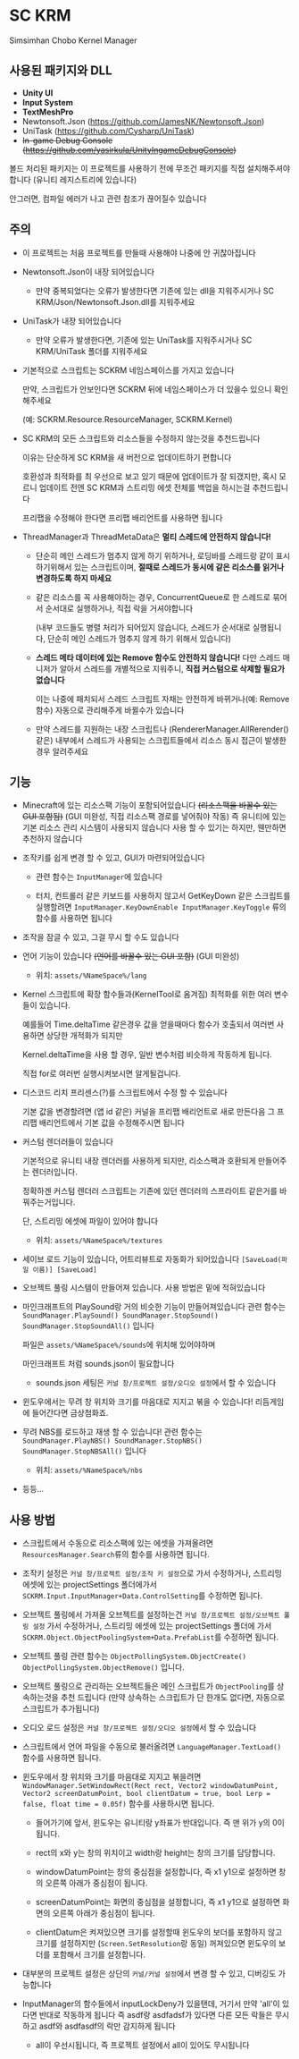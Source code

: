 # SC KRM
Simsimhan Chobo Kernel Manager

## 사용된 패키지와 DLL
- **Unity UI**
- **Input System**
- **TextMeshPro**
- Newtonsoft.Json (https://github.com/JamesNK/Newtonsoft.Json)
- UniTask (https://github.com/Cysharp/UniTask)
- ~~In-game Debug Console (https://github.com/yasirkula/UnityIngameDebugConsole)~~

볼드 처리된 패키지는 이 프로젝트를 사용하기 전에 무조건 패키지를 직접 설치해주셔야 합니다 (유니티 레지스트리에 있습니다)

안그러면, 컴파일 에러가 나고 관련 참조가 끊어질수 있습니다

## 주의
- 이 프로젝트는 처음 프로젝트를 만들때 사용해야 나중에 안 귀찮아집니다

- Newtonsoft.Json이 내장 되어있습니다

  - 만약 중복되었다는 오류가 발생한다면 기존에 있는 dll을 지워주시거나 SC KRM/Json/Newtonsoft.Json.dll를 지워주세요
  
- UniTask가 내장 되어있습니다 

  - 만약 오류가 발생한다면, 기존에 있는 UniTask를 지워주시거나 SC KRM/UniTask 폴더를 지워주세요

- 기본적으로 스크립트는 SCKRM 네임스페이스를 가지고 있습니다

  만약, 스크립트가 안보인다면 SCKRM 뒤에 네임스페이스가 더 있을수 있으니 확인해주세요

  (예: SCKRM.Resource.ResourceManager, SCKRM.Kernel)

- SC KRM의 모든 스크립트와 리소스들을 수정하지 않는것을 추천드립니다

  이유는 단순하게 SC KRM을 새 버전으로 업데이트하기 편합니다

  호환성과 최적화를 최 우선으로 보고 있기 때문에 업데이트가 잘 되갰지만, 혹시 모르니 업데이트 전엔 SC KRM과 스트리밍 에셋 전체를 백업을 하시는걸 추천드립니다

  프리팹을 수정해야 한다면 프리팹 배리언트를 사용하면 됩니다
  
- ThreadManager과 ThreadMetaData은 **멀티 스레드에 안전하지 않습니다!**
  
  - 단순히 메인 스레드가 멈추지 않게 하기 위하거나, 로딩바를 스레드랑 같이 표시하기위해서 있는 스크립트이며, **절때로 스레드가 동시에 같은 리소스를 읽거나 변경하도록 하지 마세요**
  
  - 같은 리소스를 꼭 사용해야하는 경우, ConcurrentQueue로 한 스레드로 묶어서 순서대로 실행하거나, 직접 락을 거셔야합니다
                   
    (내부 코드들도 병렬 처리가 되어있지 않습니다, 스레드가 순서대로 실행됩니다, 단순히 메인 스레드가 멈추지 않게 하기 위해서 있습니다)
  
  - **스레드 메타 데이터에 있는 Remove 함수도 안전하지 않습니다!** 다만 스레드 매니저가 알아서 스레드를 개별적으로 지워주니, **직접 커스텀으로 삭제할 필요가 없습니다**
  
    이는 나중에 패치되서 스레드 스크립트 자채는 안전하게 바뀌거나(예: Remove 함수) 자동으로 관리해주게 바뀔수가 있습니다
  
  - 만약 스레드를 지원하는 내장 스크립트나 (RendererManager.AllRerender() 같은) 내부에서 스레드가 사용되는 스크립트들에서 리소스 동시 접근이 발생한경우 알려주세요

## 기능
- Minecraft에 있는 리소스팩 기능이 포함되어있습니다 ~~(리소스팩을 바꿀수 있는 GUI 포함됨)~~ (GUI 미완성, 직접 리소스팩 경로를 넣어줘야 작동)
  즉 유니티에 있는 기본 리소스 관리 시스템이 사용되지 않습니다
  사용 할 수 있기는 하지만, 웬만하면 추천하지 않습니다

- 조작키를 쉽게 변경 할 수 있고, GUI가 마련되어있습니다
  
  - 관련 함수는 ``InputManager``에 있습니다

  - 터치, 컨트롤러 같은 키보드를 사용하지 않고서 GetKeyDown 같은 스크립트를 실행할려면 ``InputManager.KeyDownEnable InputManager.KeyToggle`` 류의 함수를 사용하면 됩니다

- 조작을 잠글 수 있고, 그걸 무시 할 수도 있습니다

- 언어 기능이 있습니다 ~~(언어를 바꿀수 있는 GUI 포함)~~ (GUI 미완성)

  - 위치: `assets/%NameSpace%/lang`

- Kernel 스크립트에 확장 함수들과(KernelTool로 옴겨짐) 최적화를 위한 여러 변수들이 있습니다.

  예를들어 Time.deltaTime 같은경우 값을 얻을때마다 함수가 호출되서 여러번 사용하면 상당한 개적화가 되지만

  Kernel.deltaTime을 사용 할 경우, 일반 변수처럼 비슷하게 작동하게 됩니다.

  직접 for로 여러번 실행시켜보시면 알게될겁니다.

- 디스코드 리치 프리센스(?)를 스크립트에서 수정 할 수 있습니다

  기본 값을 변경할려면 (앱 id 같은) 커널을 프리팹 배리언트로 새로 만든다음 그 프리팹 배리언트에서 기본 값을 수정해주시면 됩니다

- 커스텀 렌더러들이 있습니다

  기본적으로 유니티 내장 렌더러를 사용하게 되지만, 리소스팩과 호환되게 만들어주는 렌더러입니다.

  정확하겐 커스텀 렌더러 스크립트는 기존에 있던 렌더러의 스프라이트 같은거를 바꿔주는거입니다.

  단, 스트리밍 에셋에 파일이 있어야 합니다

  - 위치: `assets/%NameSpace%/textures`
  
- 세이브 로드 기능이 있습니다, 어트리뷰트로 자동화가 되어있습니다 ``[SaveLoad(파일 이름)] [SaveLoad]``

- 오브젝트 풀링 시스템이 만들어져 있습니다. 사용 방법은 밑에 적혀있습니다

- 마인크래프트의 PlaySound랑 거의 비슷한 기능이 만들어져있습니다 관련 함수는 `SoundManager.PlaySound() SoundManager.StopSound() SoundManager.StopSoundAll()` 입니다

  파일은 `assets/%NameSpace%/sounds`에 위치해 있어야하며
  
  마인크래프트 처럼 sounds.json이 필요합니다
  
  - sounds.json 세팅은 ``커널 창/프로젝트 설정/오디오 설정``에서 할 수 있습니다
  
- 윈도우에서는 무려 창 위치와 크기를 마음대로 지지고 볶을 수 있습니다! 리듬게임에 들어간다면 금상첨화죠.

- 무려 NBS를 로드하고 재생 할 수 있습니다! 관련 함수는 ``SoundManager.PlayNBS() SoundManager.StopNBS() SoundManager.StopNBSAll()`` 입니다

  - 위치: `assets/%NameSpace%/nbs`

- 등등...

## 사용 방법
- 스크립트에서 수동으로 리소스팩에 있는 에셋을 가져올려면 `ResourcesManager.Search`류의 함수를 사용하면 됩니다.

- 조작키 설정은 ``커널 창/프로젝트 설정/조작 키 설정``으로 가서 수정하거나, 스트리밍 에셋에 있는 projectSettings 폴더에가서 `SCKRM.Input.InputManager+Data.ControlSetting`를 수정하면 됩니다.

- 오브젝트 풀링에서 가져올 오브젝트를 설정하는건 `커널 창/프로젝트 설정/오브젝트 풀링 설정` 가서 수정하거나, 스트리밍 에셋에 있는 projectSettings 폴더에 가서 `SCKRM.Object.ObjectPoolingSystem+Data.PrefabList`를 수정하면 됩니다.

- 오브젝트 풀링 관련 함수는 `ObjectPollingSystem.ObjectCreate() ObjectPollingSystem.ObjectRemove()` 입니다.

- 오브젝트 풀링으로 관리하는 오브젝트들은 메인 스크립트가 ``ObjectPooling``를 상속하는것을 추천 드립니다 (만약 상속하는 스크립트가 단 한개도 없다면, 자동으로 스크립트가 추가됩니다)

- 오디오 로드 설정은 ``커널 창/프로젝트 설정/오디오 설정``에서 할 수 있습니다

- 스크립트에서 언어 파일을 수동으로 불러올려면 `LanguageManager.TextLoad()` 함수를 사용하면 됩니다.

- 윈도우에서 창 위치와 크기를 마음대로 지지고 볶을려면 `WindowManager.SetWindowRect(Rect rect, Vector2 windowDatumPoint, Vector2 screenDatumPoint, bool clientDatum = true, bool Lerp = false, float time = 0.05f)` 함수를 사용하시면 됩니다.
  
  - 들어가기에 앞서, 윈도우는 유니티랑 y좌표가 반대입니다. 즉 맨 위가 y의 0이 됩니다.
  
  - rect의 x와 y는 창의 위치이고 width랑 height는 창의 크기를 담당합니다.
  
  - windowDatumPoint는 창의 중심점을 설정합니다, 즉 x1 y1으로 설정하면 창의 오른쪽 아래가 중심점이 됩니다.
  
  - screenDatumPoint는 화면의 중심점을 설정합니다, 즉 x1 y1으로 설정하면 화면의 오른쪽 아래가 중심점이 됩니다.
  
  - clientDatum은 켜져있으면 크기를 설정할때 윈도우의 보더를 포함하지 않고 크기를 설정하지만 (`Screen.SetResolution`랑 동일) 꺼져있으면 윈도우의 보더를 포함해서 크기를 설정합니다.

- 대부분의 프로젝트 설정은 상단의 `커널/커널 설정`에서 변경 할 수 있고, 디버깅도 가능합니다

- InputManager의 함수들에서 inputLockDeny가 있을탠데, 거기서 만약 'all'이 있다면 반대로 작동하게 됩니다 즉 asdf랑 asdfadsf가 있다면 다른 모든 락들은 무시하고 asdf와 asdfasdf의 락만 감지하게 됩니다
  - all이 우선시됩니다, 즉 프로젝트 설정에서 all이 있어도 무시됩니다
